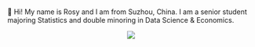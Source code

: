 ### 
👋 Hi! My name is Rosy and I am from Suzhou, China. I am a senior student majoring Statistics and double minoring in Data Science & Economics.

<div align="center">
<span>  </span>
</span><img  src="https://github-readme-streak-stats.herokuapp.com/?user=yinyin0916" />
<span>  </span>

<!--
**yinyin0916/yinyin0916** is a ✨ _special_ ✨ repository because its `README.md` (this file) appears on your GitHub profile.

Here are some ideas to get you started:

- 🔭 I’m currently working on ...
- 🌱 I’m currently learning ...
- 👯 I’m looking to collaborate on ...
- 🤔 I’m looking for help with ...
- 💬 Ask me about ...
- 📫 How to reach me: ...
- 😄 Pronouns: ...
- ⚡ Fun fact: ...
-->
